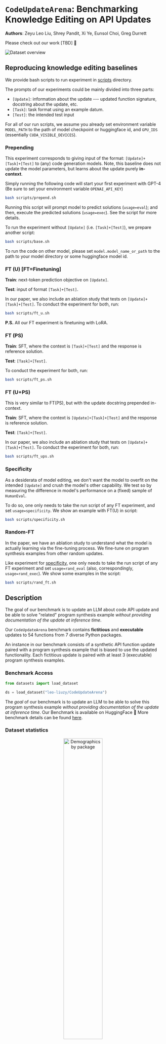 # `CodeUpdateArena`: Benchmarking Knowledge Editing on API Updates

**Authors**: Zeyu Leo Liu, Shrey Pandit, Xi Ye, Eunsol Choi, Greg Durrett

Please check out our work [TBD] 📃

<picture>
<img src="./images/dataset-overview.png" alt="Dataset overview"/>
</picture>
<br/>

## Reproducing knowledge editing baselines

We provide bash scripts to run experiment in [scripts](https://github.com/leo-liuzy/CodeUpdateArena/tree/main/scripts) directory. 

The prompts of our experiments could be mainly divided into three parts:
* `[Update]`: information about the update --- updated function signature, docstring about the update, etc.
* `[Task]`: task format using an example datum.
* `[Test]`: the intended test input

For all of our run scripts, we assume you already set environment variable `MODEL_PATH` to the path of model checkpoint or huggingface id, and `GPU_IDS` (essentially `CUDA_VISIBLE_DEVICES`).

### Prepending
This experiment corresponds to giving input of the format: `[Update]+[Task]+[Test]` to (any) code generation models. Note, this baseline does not update the model parameters, but learns about the update purely **in-context**.

Simply running the following code will start your first experiment with GPT-4 (Be sure to set your environment variable `OPENAI_API_KEY`)

```bash
bash scripts/prepend.sh 
```
Running this script will prompt model to predict solutions (`usage=eval`); and then, execute the predicted solutions (`usage=exec`). See the script for more details.

To run the experiment without `[Update]` (i.e. `[Task]+[Test]`), we prepare another script:
```bash
bash scripts/base.sh 
```

To run the code on other model, please set `model.model_name_or_path` to the path to your model directory or some huggingface model id.

### FT (U) [FT=Finetuning]

**Train**: next-token prediction objective on `[Update]`. 

**Test**: input of format `[Task]+[Test]`. 

In our paper, we also include an ablation study that tests on `[Update]+[Task]+[Test]`. To conduct the experiment for both, run:

```bash
bash scripts/ft_u.sh
```

**P.S.** All our FT experiment is finetuning with LoRA.


### FT (PS)
**Train**: SFT, where the context is `[Task]+[Test]` and the response is reference solution.

**Test**: `[Task]+[Test]`.

To conduct the experiment for both, run:
```bash
bash scripts/ft_ps.sh
```


### FT (U+PS)
This is very similar to FT(PS), but with the update docstring prepended in-context.

**Train**: SFT, where the context is `[Update]+[Task]+[Test]` and the response is reference solution.

**Test**: `[Task]+[Test]`.

In our paper, we also include an ablation study that tests on `[Update]+[Task]+[Test]`. To conduct the experiment for both, run:
```bash
bash scripts/ft_ups.sh
```

### Specificity
As a desiderata of model editing, we don't want the model to overfit on the intended `[Update]` and crush the model's other capability. We test so by measuring the difference in model's performance on a (fixed) sample of `HumanEval`.


To do so, one only needs to take the run script of any FT experiment, and set `usage=specificity`. We show an example with FT(U) in script:
```bash
bash scripts/specificity.sh
```


### Random-FT
In the paper, we have an ablation study to understand what the model is actually learning via the fine-tuning process. We fine-tune on program synthesis examples from other random updates.

Like experiment for [specificity](#specificity), one only needs to take the run script of any FT experiment and set `usage=rand_eval` (also, correspondingly, `usage=rand_exec`). We show some examples in the script:
```bash
bash scripts/rand_ft.sh
```


## Description

The goal of our benchmark is to update an LLM about code API update and be able to solve "related" program synthesis example *without providing documentation of the update at inference time*.

Our `CodeUpdateArena` benchmark contains **fictitious** and **executable** updates to 54 functions from 7 diverse Python packages. 

An instance in our benchmark consists of a synthetic API function update paired with a program synthesis example that is biased to use the updated functionality. Each fictitious update is paired with at least 3 (executable) program synthesis examples. 


### Benchmark Access

```python
from datasets import load_dataset

ds = load_dataset("leo-liuzy/CodeUpdateArena")
```

The *goal* of our benchmark is to update an LLM to be able to solve this program synthesis example *without providing documentation of the update at inference time*. Our Benchmark is available on HuggingFace 🤗 More benchmark details can be found [here](https://huggingface.co/datasets/leo-liuzy/CodeUpdateArena).


### Dataset statistics
<picture>
<p align="center">
  <img src="./images/demographics-by-package.png" alt="Demographics by package" width="50%" />
</p>
</picture>

<picture>
<img src="./images/demographics-by-update.png" alt="Demographics by update type"/>
</picture>

<br/>

<picture>
<img src="./images/dataset-size.png" alt="Size"/>
</picture>

<br/>

<picture>
<img src="./images/dataset-token-stats.png" alt="Token statistics"/>
</picture>

<br/>




## Synthetic Data Generation

<picture>
<img src="./images/generation-pipeline.png" alt="Generation pipeline"/>
</picture>

**Check out the details in our paper!**

We provide code for dataset generation in [src/data](https://github.com/leo-liuzy/CodeUpdateArena/tree/main/src/data) directory. The core scripts are `manager_update.py` and `manager_prog_syn.py`, which are pipelines to generate updates and program synthesis examples separately. Both scripts follow similar generation procedures but use different sets of prompts.

We also include the core code to automatically de-duplicate generated program synthesis examples. See `auto-dedup.py` in the `scripts` directory.

## Citation

If you found our work useful, please consider citing our work.
```
TBD
```
